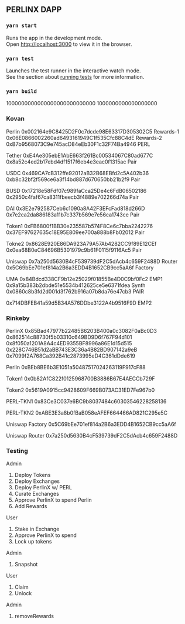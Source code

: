 ## PERLINX DAPP

### `yarn start`

Runs the app in the development mode.<br />
Open [http://localhost:3000](http://localhost:3000) to view it in the browser.



### `yarn test`

Launches the test runner in the interactive watch mode.<br />
See the section about [running tests](https://facebook.github.io/create-react-app/docs/running-tests) for more information.

### `yarn build`

1000000000000000000000000000
1000000000000000000

### Kovan

Perlin
0x002164e9C8425D2F0c7dcde98E63317D305302C5 Rewards-1
0x06E0866002260ad6493161949C1f535Cfc88C4dE Rewards-2
0xB7b9568073C9e745acD84eEb30F1c32F74Ba4946 PERL

Tether
0xE4Ae305ebE1AbE663f261Bc00534067C80ad677C
0x8a52c4ed2b17ebd4df1517f6eb4e3eac0f1315ac  Pair

USDC
0x469CA7cB312ffe92012aB32B68EBfd2c5A402b36
0xb8c32bf2f569ce6a3f14bd887d670650bb21b2f9  Pair

BUSD
0x17218e58Fdf07c989faCca25De4c6FdB06502186
0x2950c4faf67ca8311fbeecb3f4889e702266d74a  Pair

DAI
0x3E2e792587Ceb6c1090a8A42F3EFcFad818d266D
0x7e2ca2da886183a11b7c337b569e7e56ca1743ce  Pair

Token1
0xFB6800f1BB30e235587b574F8Ce6c7bba2242276
0x37EF97627635c18E95E809ee700a888b8Fb02012 Pair

Tokne2
0x8628E920E86DA923A79A57Ab4282CC9f89E12CEf
0x0ea68B0eC84696B5301979c9b61F0115f9116Ac5 Pair

Uniswap
0x7a250d5630B4cF539739dF2C5dAcb4c659F2488D Router
0x5C69bEe701ef814a2B6a3EDD4B1652CB9cc5aA6f Factory

UMA
0x84Bdcd338CF9b12e25029f01855Be4D0C9bf0Fc2 EMP1
0x9a15b383b2dbde51e5534b412625ce5e6371fdea Synth
0x0860c8b3fd2d001d3f762b916a07b8da76e47cb3 PAIR

0x714DBFEB41a59d5B34A576DDbe3122A4b9516F9D EMP2


### Rinkeby

PerlinX
0x85Bad47977b22485B6203B400a0c3082F0aBc0D3
0x862514c88730f5b03310c649BD9D6f767F94d101
0x8f050a1201A8A4c4ED9355BF8996a86E1d15d515
0x228C746B51d2aBB743E3C36a4B82BD907142a9eB
0x7099f2A768Ca392B41c2873995eD4C361dDde619

Perlin
0xBEb8BE6b3E1051a50487517024263119F917cF88

Token1
0x0b82AfC822f0125968700B3886B67E4AECCb729F

Token2
0x5619A0915cc9428609F669B073AC31ED7Fe967b0

PERL-TKN1
0x83Ce3C037e6BC9b8037484c60303546228258136

PERL-TKN2
0xABE3E3a8b0fBaB058eAFEF664466AD821C295e5C

Uniswap Factory
0x5C69bEe701ef814a2B6a3EDD4B1652CB9cc5aA6f

Uniswap Router
0x7a250d5630B4cF539739dF2C5dAcb4c659F2488D


### Testing

Admin
1) Deploy Tokens
2) Deploy Exchanges
3) Deploy PerlinX w/ PERL
4) Curate Exchanges
5) Approve PerlinX to spend Perlin
6) Add Rewards

User
1) Stake in Exchange
2) Approve PerlinX to spend
3) Lock up tokens

Admin 
1) Snapshot

User
1) Claim
2) Unlock

Admin
1) removeRewards